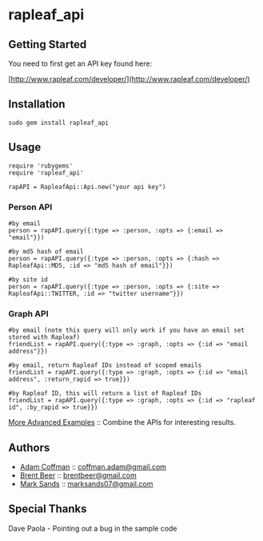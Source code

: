 # rapleaf_api

Getting Started
---------------

You need to first get an API key found here:

[http://www.rapleaf.com/developer/](http://www.rapleaf.com/developer/)
  

Installation
------------

	sudo gem install rapleaf_api

Usage
-----
	require 'rubygems'
	require 'rapleaf_api'

	rapAPI = RapleafApi::Api.new("your api key")
	
### Person API

	#by email
	person = rapAPI.query({:type => :person, :opts => {:email => "email"}})

	#by md5 hash of email
	person = rapAPI.query({:type => :person, :opts => {:hash => RapleafApi::MD5, :id => "md5 hash of email"}})

	#by site id
	person = rapAPI.query({:type => :person, :opts => {:site => RapleafApi::TWITTER, :id => "twitter username"}})

### Graph API

	#by email (note this query will only work if you have an email set stored with Rapleaf)
	friendList = rapAPI.query({:type => :graph, :opts => {:id => "email address"}})

	#by email, return Rapleaf IDs instead of scoped emails
	friendList = rapAPI.query({:type => :graph, :opts => {:id => "email address", :return_rapid => true}})

	#by Rapleaf ID, this will return a list of Rapleaf IDs
	friendList = rapAPI.query({:type => :graph, :opts => {:id => "rapleaf id", :by_rapid => true}})
	
[More Advanced Examples](http://github.com/thecoffman/rapleaf_api/blob/master/sample/api_examples.rb) :: Combine the APIs for interesting results.

Authors
-------

* [Adam Coffman](http://github.com/thecoffman) :: coffman.adam@gmail.com
* [Brent Beer](http://github.com/brntbeer) :: brentbeer@gmail.com
* [Mark Sands](http://github.com/marksands) :: marksands07@gmail.com

Special Thanks
-------
Dave Paola - Pointing out a bug in the sample code
